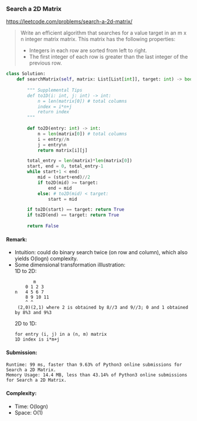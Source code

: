 ### Search a 2D Matrix
https://leetcode.com/problems/search-a-2d-matrix/
>Write an efficient algorithm that searches for a value target in an m x n integer matrix matrix. This matrix has the following properties:
>
>- Integers in each row are sorted from left to right.
>- The first integer of each row is greater than the last integer of the previous row.

```python
class Solution:
    def searchMatrix(self, matrix: List[List[int]], target: int) -> bool:
        
        """ Supplemental Tips
        def to1D(i: int, j: int) -> int:
            n = len(matrix[0]) # total columns
            index = i*n+j
            return index
        """
        
        def to2D(entry: int) -> int:
            n = len(matrix[0]) # total columns
            i = entry//n
            j = entry%n
            return matrix[i][j]

        total_entry = len(matrix)*len(matrix[0])
        start, end = 0, total_entry-1
        while start+1 < end:
            mid = (start+end)//2
            if to2D(mid) >= target:
                end = mid
            else: # to2D(mid) < target:
                start = mid

        if to2D(start) == target: return True
        if to2D(end) == target: return True
        
        return False
```
#### Remark:
- Intuition: could do binary search twice (on row and column), which also yields O(logn) complexity.
- Some dimensional transformation illlustration:\
    1D to 2D:
    ```
           m
        0 1 2 3
    n   4 5 6 7 
        8 9 10 11 
        ^ ^
     (2,0)(2,1) where 2 is obtained by 8//3 and 9//3; 0 and 1 obtained by 8%3 and 9%3
    ```
    2D to 1D:
    ```
    for entry (i, j) in a (n, m) matrix
    1D index is i*m+j
    ```
#### Submission:
```
Runtime: 99 ms, faster than 9.63% of Python3 online submissions for Search a 2D Matrix.
Memory Usage: 14.4 MB, less than 43.14% of Python3 online submissions for Search a 2D Matrix.
```
#### Complexity:
- Time: O(logn)
- Space: O(1)
